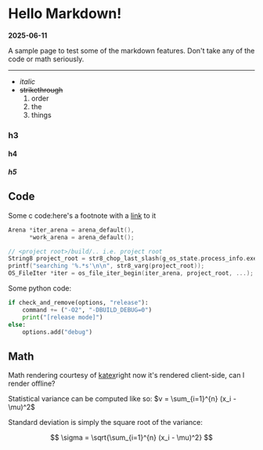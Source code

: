 # Hello Markdown!

**<time id="publish-date">2025-06-11</time>**

A sample page to test some of the markdown features. Don't take any of the code
or math seriously.

<hr/>

- *italic*
- ~~strikethrough~~
    1. order
    1. the
    1. things

### h3
#### h4
##### h5

## Code

Some c code:<fn>here's a footnote with a [link](https://github.com/beaumccartney/root_c/blob/main/metagen/metagen_main.c) to it</fn>

```c
Arena *iter_arena = arena_default(),
      *work_arena = arena_default();

// <project root>/build/.. i.e. project root
String8 project_root = str8_chop_last_slash(g_os_state.process_info.exe_folder);
printf("searching '%.*s'\n\n", str8_varg(project_root));
OS_FileIter *iter = os_file_iter_begin(iter_arena, project_root, ...);
```

Some python code:

```python
if check_and_remove(options, "release"):
    command += ("-O2", "-DBUILD_DEBUG=0")
    print("[release mode]")
else:
    options.add("debug")
```

## Math

Math rendering courtesy of [katex](katex.org)<fn>right now it's rendered client-side, can I render offline?</fn>

Statistical variance can be computed like so: $v = \sum_{i=1}^{n} (x_i - \mu)^2$

Standard deviation is simply the square root of the variance:

$$
\sigma = \sqrt{\sum_{i=1}^{n} (x_i - \mu)^2}
$$

